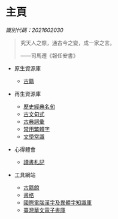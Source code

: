 # 主頁

*識別代碼：2021602030*

> 究天人之際，通古今之變，成一家之言。
> 
> ——司馬遷《報任安書》

* 原生資源庫
	* [古籍](pages/yuansheng/guji.md)

* 再生資源庫
	* [歷史經典名句](pages/zaisheng/mingju.md)
	* [古文句式](pages/zaisheng/jushi.md)
	* [古典詞彙](pages/zaisheng/cihui.md)
	* [常用繁體字](pages/zaisheng/zhengtizi.md)
	* [文學常識](pages/zaisheng/changshi.md)

* 心得體會
	* [讀書札記](pages/zhaji/zuozhuan/index.md)

* 工具網站
	* [古籍館](https://gujiguan.com/)
	* [書格](https://new.shuge.org/)
	* [國際電腦漢字及異體字知識庫](https://chardb.iis.sinica.edu.tw/)
	* [臺灣華文電子書庫](https://taiwanebook.ncl.edu.tw/zh-tw)
